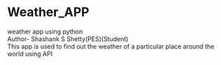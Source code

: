 # Weather_APP
weather app using python 
<br>
Author-  Shashank S Shetty(PES)(Student)
<br>
This app is used to find out the weather of a particular place around the world using API  
